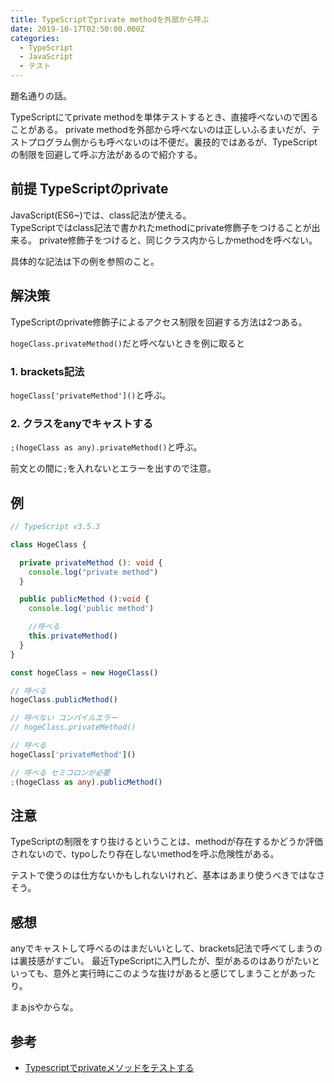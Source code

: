 ```yaml
---
title: TypeScriptでprivate methodを外部から呼ぶ
date: 2019-10-17T02:50:00.000Z
categories:
  - TypeScript
  - JavaScript
  - テスト
---
```

題名通りの話。

TypeScriptにてprivate methodを単体テストするとき、直接呼べないので困ることがある。
private methodを外部から呼べないのは正しいふるまいだが、テストプログラム側からも呼べないのは不便だ。裏技的ではあるが、TypeScriptの制限を回避して呼ぶ方法があるので紹介する。

## 前提 TypeScriptのprivate

JavaScript(ES6~)では、class記法が使える。  
TypeScriptではclass記法で書かれたmethodにprivate修飾子をつけることが出来る。
private修飾子をつけると、同じクラス内からしかmethodを呼べない。

具体的な記法は下の例を参照のこと。

## 解決策

TypeScriptのprivate修飾子によるアクセス制限を回避する方法は2つある。  

`hogeClass.privateMethod()`だと呼べないときを例に取ると

### 1. brackets記法

`hogeClass['privateMethod']()`と呼ぶ。

### 2. クラスをanyでキャストする

`;(hogeClass as any).privateMethod()`と呼ぶ。

前文との間に`;`を入れないとエラーを出すので注意。

## 例

```ts
// TypeScript v3.5.3

class HogeClass {

  private privateMethod (): void {
    console.log("private method")
  }

  public publicMethod ():void {
    console.log('public method')

    //呼べる
    this.privateMethod()
  }
}

const hogeClass = new HogeClass()

// 呼べる
hogeClass.publicMethod()

// 呼べない コンパイルエラー
// hogeClass.privateMethod()

// 呼べる
hogeClass['privateMethod']()

// 呼べる セミコロンが必要
;(hogeClass as any).publicMethod()
```

## 注意

TypeScriptの制限をすり抜けるということは、methodが存在するかどうか評価されないので、typoしたり存在しないmethodを呼ぶ危険性がある。

テストで使うのは仕方ないかもしれないけれど、基本はあまり使うべきではなさそう。

## 感想

anyでキャストして呼べるのはまだいいとして、brackets記法で呼べてしまうのは裏技感がすごい。
最近TypeScriptに入門したが、型があるのはありがたいといっても、意外と実行時にこのような抜けがあると感じてしまうことがあったり。

まぁjsやからな。

## 参考

- [Typescriptでprivateメソッドをテストする](qiita.com/hitochan777/items/f68e77f13becd24e2691)
